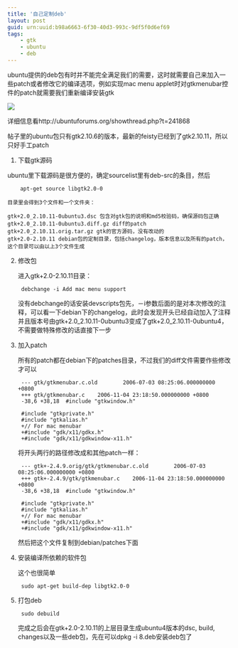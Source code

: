 ```yaml
---
title: '自己定制deb'
layout: post
guid: urn:uuid:b98a6663-6f30-40d3-993c-9df5f0d6ef69
tags:
    - gtk
    - ubuntu
    - deb
---
```


ubuntu提供的deb包有时并不能完全满足我们的需要，这时就需要自己来加入一些patch或者修改它的编译选项，例如实现mac menu applet时对gtkmenubar控件的patch就需要我们重新编译安装gtk

![](http://farm1.static.flickr.com/180/465939707_6876bcf9cb.jpg)

详细信息看http://ubuntuforums.org/showthread.php?t=241868

帖子里的ubuntu包只有gtk2.10.6的版本，最新的feisty已经到了gtk2.10.11，所以只好手工patch

1. 下载gtk源码

  ubuntu里下载源码是很方便的，确定sourcelist里有deb-src的条目，然后

        apt-get source libgtk2.0-0

    目录里会得到3个文件和一个文件夹：

    gtk+2.0_2.10.11-0ubuntu3.dsc 包含对gtk包的说明和md5校验码，确保源码包正确
    gtk+2.0_2.10.11-0ubuntu3.diff.gz diff的patch
    gtk+2.0_2.10.11.orig.tar.gz gtk的官方源码，没有改动的
    gtk+2.0-2.10.11 debian包的定制目录，包括changelog，版本信息以及所有的patch，这个目录可以由以上3个文件生成

2. 修改包

    进入gtk+2.0-2.10.11目录：

        debchange -i Add mac menu support

    没有debchange的话安装devscripts包先，－i参数后面的是对本次修改的注释，可以看一下debian下的changelog，此时会发现开头已经自动加入了注释并且版本号由gtk+2.0_2.10.11-0ubuntu3变成了gtk+2.0_2.10.11-0ubuntu4，不需要做特殊修改的话直接下一步

3. 加入patch

    所有的patch都在debian下的patches目录，不过我们的diff文件需要作些修改才可以

        --- gtk/gtkmenubar.c.old        2006-07-03 08:25:06.000000000 +0800
        +++ gtk/gtkmenubar.c    2006-11-04 23:18:50.000000000 +0800
        -38,6 +38,18  #include "gtkwindow.h"

        #include "gtkprivate.h"
        #include "gtkalias.h"
        +// For mac menubar
        +#include "gdk/x11/gdkx.h"
        +#include "gdk/x11/gdkwindow-x11.h"

    将开头两行的路径修改成和其他patch一样：

        --- gtk+-2.4.9.orig/gtk/gtkmenubar.c.old        2006-07-03 08:25:06.000000000 +0800
        +++ gtk+-2.4.9/gtk/gtkmenubar.c    2006-11-04 23:18:50.000000000 +0800
        -38,6 +38,18  #include "gtkwindow.h"

        #include "gtkprivate.h"
        #include "gtkalias.h"
        +// For mac menubar
        +#include "gdk/x11/gdkx.h"
        +#include "gdk/x11/gdkwindow-x11.h"

    然后把这个文件复制到debian/patches下面

4. 安装编译所依赖的软件包

    这个也很简单

        sudo apt-get build-dep libgtk2.0-0

5. 打包deb

        sudo debuild

    完成之后会在gtk+2.0-2.10.11的上层目录生成ubuntu4版本的dsc, build, changes以及一些deb包，先在可以dpkg -i 8.deb安装deb包了

